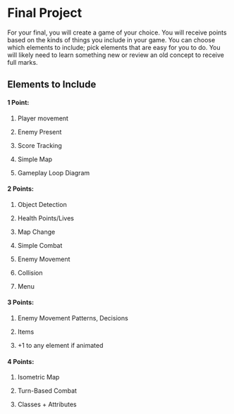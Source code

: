 # Final Project

For your final, you will create a game of your choice. You will receive points based on the kinds of things you include in your game. You can choose which elements to include; pick elements that are easy for you to do. You will likely need to learn something new or review an old concept to receive full marks.

## Elements to Include

#### 1 Point:

1. Player movement

2. Enemy Present

3. Score Tracking

4. Simple Map

5. Gameplay Loop Diagram

#### 2 Points:

1. Object Detection

2. Health Points/Lives

4. Map Change

5. Simple Combat

6. Enemy Movement

7. Collision

8. Menu

#### 3 Points:

1. Enemy Movement Patterns, Decisions

2. Items

3. +1 to any element if animated

#### 4 Points:

1. Isometric Map

2. Turn-Based Combat

3. Classes + Attributes

